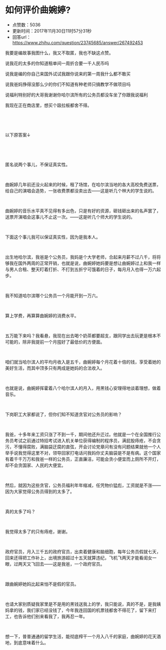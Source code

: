 # 如何评价曲婉婷?
- 点赞数：5036
- 更新时间：2017年11月30日11时57分31秒
- 回答url：https://www.zhihu.com/question/23745685/answer/267492453
<body>
 <p data-pid="k_uYlbFp">我要是编故事我图什么，我又不取匿，我也不缺这点赞。</p>
 <p data-pid="BOm9qD8v">说我花的太多的你知道租单间一周折合要一千人民币吗</p>
 <p data-pid="C4kA9u94">说我是编的你自己来国外试试我跟你说来的第一周我什么都不敢买</p>
 <p data-pid="kaFVTVQU">说我爸妈挣得没那么少的你们不知道有种老师只搞教学不做项目吗</p>
 <p data-pid="DrrgnpWF">说福利特别好的大哥我谢谢你哈尔滨所有的公务员都没车坐了你跟我说福利</p>
 <p data-pid="o8-_WuNI">我现在正在商店里，想买个趿拉板都舍不得。</p>
 <p class="ztext-empty-paragraph"><br></p>
 <p class="ztext-empty-paragraph"><br></p>
 <p data-pid="lDmxgc1o">以下原答案↓</p>
 <p class="ztext-empty-paragraph"><br></p>
 <p class="ztext-empty-paragraph"><br></p>
 <p data-pid="grSaCQPR">匿名说两个事儿，不保证真实性。</p>
 <p class="ztext-empty-paragraph"><br></p>
 <p data-pid="rOLwQN2s">曲婉婷几年前还没火起来的时候，租了场馆，在哈尔滨当地的各大高校免费送票，给自己的演唱会造势，一张收费票都没卖出去——这是听几个林大的学生说的。</p>
 <p class="ztext-empty-paragraph"><br></p>
 <p data-pid="gfpGkpVk">曲婉婷的音乐水平真不见得有多出色，只是有好的资源，砸钱砸出来的名声罢了，送票开演唱会这事儿不止这一次。——这是听几个师大的学生说的。</p>
 <p class="ztext-empty-paragraph"><br></p>
 <p data-pid="n8RUwqAr">下面这个事儿我可以保证真实性，因为是我本人。</p>
 <p class="ztext-empty-paragraph"><br></p>
 <p data-pid="hRenBJ7G">出生地哈尔滨，我爸是个公务员，我妈是个大学老师，合起来月薪不过八千，将将够我在国外两周的正常开销，也就是说，曲婉婷她妈要是想让曲婉婷过上和我一样与男人合租、整天盯着打折、不打到五折宁可饿着的日子，每月月入也得一万六起步。</p>
 <p class="ztext-empty-paragraph"><br></p>
 <p data-pid="Zh9rfcVe">我不知道哈尔滨哪个公务员一个月能开到一万六。</p>
 <p class="ztext-empty-paragraph"><br></p>
 <p data-pid="FOppE4Nl">算上学费，再算算曲婉婷的消费水平。</p>
 <p class="ztext-empty-paragraph"><br></p>
 <p data-pid="8eLbpugn">五万能下来吗？我看悬，我现在出去喝个奶茶都要超支，跟同学出去玩更是根本不可能的，除非我提前一个月囤好了最低价的方便面。</p>
 <p class="ztext-empty-paragraph"><br></p>
 <p data-pid="xi51r8b3">咱们就当哈尔滨人的平均月收入是五千，曲婉婷每个月花着十倍的钱，享受着她的美好生活，而其中顶多只有两成是她妈的合法收入。</p>
 <p class="ztext-empty-paragraph"><br></p>
 <p data-pid="kW1KL853">也就是说，曲婉婷挥霍着八个哈尔滨人的月入，用黑钱心安理得地谈着理想，做着音乐。</p>
 <p class="ztext-empty-paragraph"><br></p>
 <p data-pid="BnHaRhhh">下岗职工大家都说了，但你们知不知道贪官对公务员的影响？</p>
 <p class="ztext-empty-paragraph"><br></p>
 <p data-pid="LhOQqeRP">我爸，十多年来工资只涨了不到一千，期间他还升迁过。他就是一个在全国推行公务员考试之前通过特招考试进入机关单位获得编制的程序员，满屁股痔疮，不会贪污，不懂得腐败，满脑袋迂腐的直弦，开会讨论党章问有没有问题结果就他一个人举手说我觉得这里不对，领导回家打电话问我妈你丈夫脑袋是不是有病。这个国家有着千千万万和我爸一样的公务员，正直廉洁，可能会贪小便宜而上厕所不开灯，却不会贪国家、人民的大便宜。</p>
 <p class="ztext-empty-paragraph"><br></p>
 <p data-pid="vVFXxfTq">然后，就因为这些贪官，公务员福利年年缩减，任凭物价猛彪，工资就是不涨——因为大家觉得公务员得到的太多了。</p>
 <p class="ztext-empty-paragraph"><br></p>
 <p data-pid="ME9BVvb4">真的太多了吗？</p>
 <p class="ztext-empty-paragraph"><br></p>
 <p data-pid="ntE6XEHq">我觉得太多了的只有痔疮，谢谢。</p>
 <p class="ztext-empty-paragraph"><br></p>
 <p data-pid="Jc6viaYt">政府官员，月入三千五的政府官员，出卖着健康和脑细胞，每年公务员假就七天，回来还得把工作补上，出境旅游超过十五天就算违纪，飞机飞两天才能看闺女一眼，过两天又飞回去——这是我爸，一个政府官员。</p>
 <p class="ztext-empty-paragraph"><br></p>
 <p data-pid="8wBr2F6b">跟曲婉婷她妈比起来怕不是假的官员。</p>
 <p class="ztext-empty-paragraph"><br></p>
 <p data-pid="G1CRPkct">也请大家别质疑我家里是不是用的黑钱送我上的学，我只能说，真的不是，是我姨妈拿的钱，我们家已经没钱了，今年我连回国的机票钱都舍不得花了，留下来打工，也告诉他们别来看我了，我再忍一年。</p>
 <p class="ztext-empty-paragraph"><br></p>
 <p data-pid="vCQeP5pm">想一下，普普通通的留学生活，能彻底榨干一个月入八千的家庭，曲婉婷的花天酒地，到底意味着什么。</p>
</body>